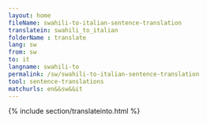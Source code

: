 ```yaml
---
layout: home
fileName: swahili-to-italian-sentence-translation
translatein: swahili_to_italian
folderName : translate
lang: sw
from: sw
to: it
langname: swahili-to
permalink: /sw/swahili-to-italian-sentence-translation
tool: sentence-translations
matchurls: en&&sw&&it
---
```

{% include section/translateinto.html %}

